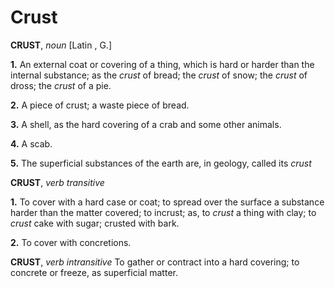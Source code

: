 # Crust

**CRUST**, _noun_ \[Latin , G.\]

**1.** An external coat or covering of a thing, which is hard or harder than the internal substance; as the _crust_ of bread; the _crust_ of snow; the _crust_ of dross; the _crust_ of a pie.

**2.** A piece of crust; a waste piece of bread.

**3.** A shell, as the hard covering of a crab and some other animals.

**4.** A scab.

**5.** The superficial substances of the earth are, in geology, called its _crust_

**CRUST**, _verb transitive_

**1.** To cover with a hard case or coat; to spread over the surface a substance harder than the matter covered; to incrust; as, to _crust_ a thing with clay; to _crust_ cake with sugar; crusted with bark.

**2.** To cover with concretions.

**CRUST**, _verb intransitive_ To gather or contract into a hard covering; to concrete or freeze, as superficial matter.